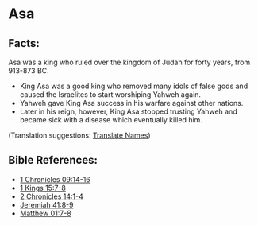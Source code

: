 # Asa #

## Facts: ##

Asa was a king who ruled over the kingdom of Judah for forty years, from 913-873 BC.

* King Asa was a good king who removed many idols of false gods and caused the Israelites to start worshiping Yahweh again.
* Yahweh gave King Asa success in his warfare against other nations.
* Later in his reign, however, King Asa stopped trusting Yahweh and became sick with a disease which eventually killed him.

(Translation suggestions: [Translate Names](https://git.door43.org/Door43/en-ta-translate-vol1/src/master/content/translate_names.md))

## Bible References: ##

* [1 Chronicles 09:14-16](https://door43.org/en/bible/notes/1ch/09/14)
* [1 Kings 15:7-8](https://door43.org/en/bible/notes/1ki/15/07)
* [2 Chronicles 14:1-4](https://door43.org/en/bible/notes/2ch/14/01)
* [Jeremiah 41:8-9](https://door43.org/en/bible/notes/jer/41/08)
* [Matthew 01:7-8](https://door43.org/en/bible/notes/mat/01/07)

